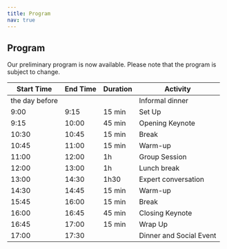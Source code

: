 ```yaml
---
title: Program
nav: true
---
```


## Program

Our preliminary program is now available. Please note that the program is subject to change.

| Start Time      | End Time  | Duration  | Activity                 |
|---------------- |---------- |---------- |------------------------- |
| the day before  |           |           | Informal dinner          |
| 9:00            | 9:15      | 15 min    | Set Up                   |
| 9:15            | 10:00     | 45 min    | Opening Keynote          |
| 10:30           | 10:45     | 15 min    | Break                    |
| 10:45           | 11:00     | 15 min    | Warm-up                  |
| 11:00           | 12:00     | 1h        | Group Session            |
| 12:00           | 13:00     | 1h        | Lunch break              |
| 13:00           | 14:30     | 1h30      | Expert conversation      |
| 14:30           | 14:45     | 15 min    | Warm-up                  |
| 15:45           | 16:00     | 15 min    | Break                    |
| 16:00           | 16:45     | 45 min    | Closing Keynote          |
| 16:45           | 17:00     | 15 min    | Wrap Up                  |
| 17:00           | 17:30     |           | Dinner and Social Event  |
